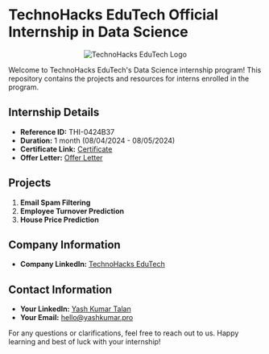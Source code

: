 # TechnoHacks EduTech Official Internship in Data Science

<div align="center">
  
![TechnoHacks EduTech Logo](https://media.licdn.com/dms/image/C560BAQHbRc4KalclmA/company-logo_200_200/0/1676715857373?e=1724889600&v=beta&t=nJLfc1RKNxqN3d5fFIHyrnWrfsdve16qQpBapCnkr9Y)
</div>

Welcome to TechnoHacks EduTech's Data Science internship program! This repository contains the projects and resources for interns enrolled in the program.

## Internship Details
- **Reference ID:** THI-0424B37
- **Duration:** 1 month (08/04/2024 - 08/05/2024)
- **Certificate Link:** [Certificate](https://github.com/YashKumar161/About-Me/blob/main/CERTIFICATE/TechnoHacks%20(Data%20Science).pdf)
- **Offer Letter:** [Offer Letter](https://github.com/YashKumar161/About-Me/blob/main/Offer%20Letter/TechnoHacks(Data%20Science).pdf)

## Projects
1. **Email Spam Filtering**
2. **Employee Turnover Prediction**
3. **House Price Prediction**

## Company Information
- **Company LinkedIn:** [TechnoHacks EduTech](https://www.linkedin.com/company/technohacks-edutech)

## Contact Information
- **Your LinkedIn:** [Yash Kumar Talan](https://www.linkedin.com/yash-kumar-talan)
- **Your Email:** [hello@yashkumar.pro](mailto:hello@yashkumar.pro)

For any questions or clarifications, feel free to reach out to us. Happy learning and best of luck with your internship!
